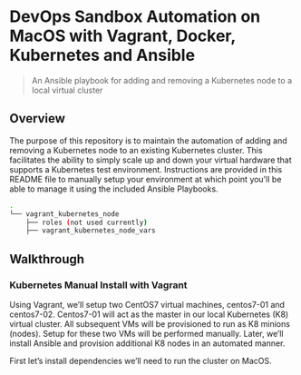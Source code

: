 # DevOps Sandbox Automation on MacOS with Vagrant, Docker, Kubernetes and Ansible

> An Ansible playbook for adding and removing a Kubernetes node to a local virtual cluster

## Overview
The purpose of this repository is to maintain the automation of adding and removing a Kubernetes node to an existing Kubernetes cluster.  This facilitates the ability to simply scale up and down your virtual hardware that supports a Kubernetes test environment.  Instructions are provided in this README file to manually setup your environment at which point you'll be able to manage it using the included Ansible Playbooks.

``` sh
.
└── vagrant_kubernetes_node
    ├── roles (not used currently)
    ├── vagrant_kubernetes_node_vars
```

## Walkthrough

### Kubernetes Manual Install with Vagrant
Using Vagrant, we’ll setup two CentOS7 virtual machines, centos7-01 and centos7-02.  Centos7-01 will act as the master in our local Kubernetes (K8) virtual cluster.  All subsequent VMs will be provisioned to run as K8 minions (nodes).  Setup for these two VMs will be performed manually.  Later, we’ll install Ansible and provision additional K8 nodes in an automated manner.

First let’s install dependencies we’ll need to run the cluster on MacOS.
